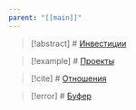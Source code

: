 ```yaml
---
parent: "[[main]]"
---
```

> [!abstract] # [Инвестиции](investments)

> [!example] # [Проекты](projects)

> [!cite] # [Отношения](relationships)

> [!error] # [Буфер](buffer)